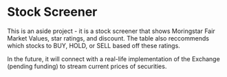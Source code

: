 # Stock Screener

This is an aside project - it is a stock screener that shows Moringstar Fair Market Values, star ratings, and discount.
The table also reccommends which stocks to BUY, HOLD, or SELL based off these ratings.

In the future, it will connect with a real-life implementation of the Exchange (pending funding) to stream current prices of securities.
